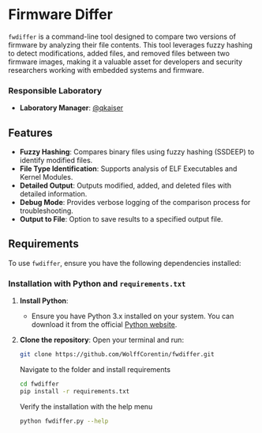 # Firmware Differ

`fwdiffer` is a command-line tool designed to compare two versions of firmware by analyzing their file contents. This tool leverages fuzzy hashing to detect modifications, added files, and removed files between two firmware images, making it a valuable asset for developers and security researchers working with embedded systems and firmware.

### Responsible Laboratory
- **Laboratory Manager**: [@qkaiser](https://github.com/qkaiser)

## Features

- **Fuzzy Hashing**: Compares binary files using fuzzy hashing (SSDEEP) to identify modified files.
- **File Type Identification**: Supports analysis of ELF Executables and Kernel Modules.
- **Detailed Output**: Outputs modified, added, and deleted files with detailed information.
- **Debug Mode**: Provides verbose logging of the comparison process for troubleshooting.
- **Output to File**: Option to save results to a specified output file.

## Requirements

To use `fwdiffer`, ensure you have the following dependencies installed:

### Installation with Python and `requirements.txt`

1. **Install Python**:
   - Ensure you have Python 3.x installed on your system. You can download it from the official [Python website](https://www.python.org/downloads/).

2. **Clone the repository**:
   Open your terminal and run:
   ```bash
   git clone https://github.com/WolffCorentin/fwdiffer.git
   ```
   Navigate to the folder and install requirements
   ```bash
   cd fwdiffer
   pip install -r requirements.txt
   ```
   Verify the installation with the help menu
   ```bash
   python fwdiffer.py --help
   ```
   
   

